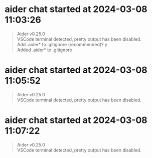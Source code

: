 
# aider chat started at 2024-03-08 11:03:26

> Aider v0.25.0  
> VSCode terminal detected, pretty output has been disabled.  
> Add .aider* to .gitignore (recommended)? y  
> Added .aider* to .gitignore  

# aider chat started at 2024-03-08 11:05:52

> Aider v0.25.0  
> VSCode terminal detected, pretty output has been disabled.  

# aider chat started at 2024-03-08 11:07:22

> Aider v0.25.0  
> VSCode terminal detected, pretty output has been disabled.  
